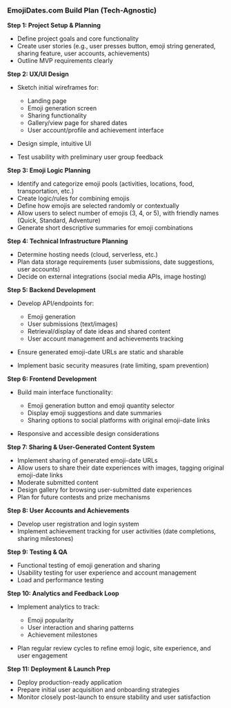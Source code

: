 ### EmojiDates.com Build Plan (Tech-Agnostic)

**Step 1: Project Setup & Planning**

* Define project goals and core functionality
* Create user stories (e.g., user presses button, emoji string generated, sharing feature, user accounts, achievements)
* Outline MVP requirements clearly

**Step 2: UX/UI Design**

* Sketch initial wireframes for:

  * Landing page
  * Emoji generation screen
  * Sharing functionality
  * Gallery/view page for shared dates
  * User account/profile and achievement interface
* Design simple, intuitive UI
* Test usability with preliminary user group feedback

**Step 3: Emoji Logic Planning**

* Identify and categorize emoji pools (activities, locations, food, transportation, etc.)
* Create logic/rules for combining emojis
* Define how emojis are selected randomly or contextually
* Allow users to select number of emojis (3, 4, or 5), with friendly names (Quick, Standard, Adventure)
* Generate short descriptive summaries for emoji combinations

**Step 4: Technical Infrastructure Planning**

* Determine hosting needs (cloud, serverless, etc.)
* Plan data storage requirements (user submissions, date suggestions, user accounts)
* Decide on external integrations (social media APIs, image hosting)

**Step 5: Backend Development**

* Develop API/endpoints for:

  * Emoji generation
  * User submissions (text/images)
  * Retrieval/display of date ideas and shared content
  * User account management and achievements tracking
* Ensure generated emoji-date URLs are static and sharable
* Implement basic security measures (rate limiting, spam prevention)

**Step 6: Frontend Development**

* Build main interface functionality:

  * Emoji generation button and emoji quantity selector
  * Display emoji suggestions and date summaries
  * Sharing options to social platforms with original emoji-date links
* Responsive and accessible design considerations

**Step 7: Sharing & User-Generated Content System**

* Implement sharing of generated emoji-date URLs
* Allow users to share their date experiences with images, tagging original emoji-date links
* Moderate submitted content
* Design gallery for browsing user-submitted date experiences
* Plan for future contests and prize mechanisms

**Step 8: User Accounts and Achievements**

* Develop user registration and login system
* Implement achievement tracking for user activities (date completions, sharing milestones)

**Step 9: Testing & QA**

* Functional testing of emoji generation and sharing
* Usability testing for user experience and account management
* Load and performance testing

**Step 10: Analytics and Feedback Loop**

* Implement analytics to track:

  * Emoji popularity
  * User interaction and sharing patterns
  * Achievement milestones
* Plan regular review cycles to refine emoji logic, site experience, and user engagement

**Step 11: Deployment & Launch Prep**

* Deploy production-ready application
* Prepare initial user acquisition and onboarding strategies
* Monitor closely post-launch to ensure stability and user satisfaction
